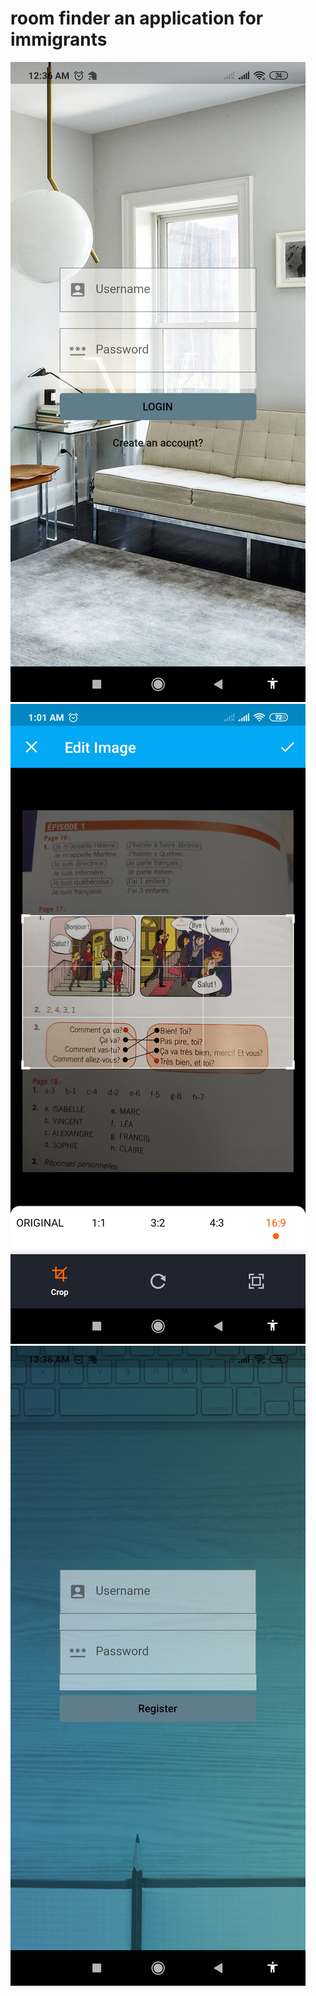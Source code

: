 # room finder an application for immigrants
![My Image](login.jpg)
![My Image](crop.jpg)
![My Image](register.jpg)


